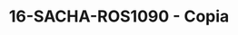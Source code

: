 ---
title: 16-SACHA-ROS1090 - Copia
image: 16-SACHA-ROS1090 - Copia.jpg
brand: outlet-sposa
layout: vestito
---